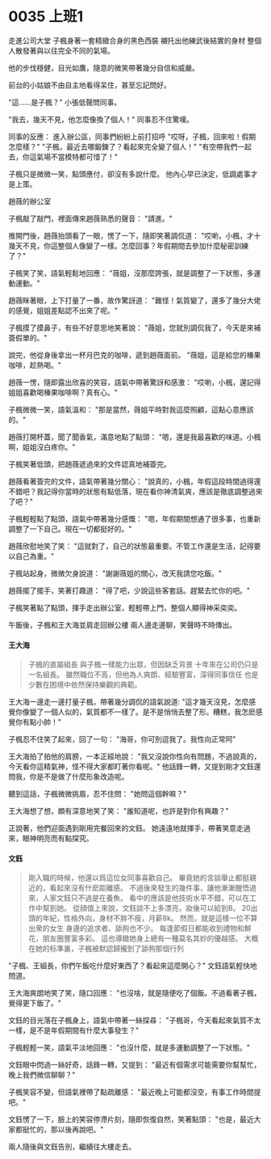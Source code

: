 # 0035 上班1

走進公司大堂
子楓身著一套精緻合身的黑色西裝
襯托出他練武後結實的身材
整個人散發著與以往完全不同的氣場。

他的步伐穩健，目光如鷹，隨意的微笑帶著幾分自信和威嚴。

前台的小姑娘不由自主地看得呆住，甚至忘記問好。

"這……是子楓？"
小張低聲問同事。

"我去，幾天不見，他怎麼像換了個人！"
同事忍不住驚嘆。

同事的反應：
進入辦公區，同事們紛紛上前打招呼
"哎呀，子楓，回來啦！假期怎麼樣？"
"子楓，最近去哪鍛鍊了？看起來完全變了個人！"
"有空帶我們一起去，你這氣場不當模特都可惜了！"

子楓只是微微一笑，點頭應付，卻沒有多說什麼。
他內心早已決定，低調處事才是上策。

趙薇的辦公室

子楓敲了敲門，裡面傳來趙薇熟悉的聲音：
"請進。"

推開門後，趙薇抬頭看了一眼，愣了一下，隨即笑著調侃道：
"哎喲，小楓，才十幾天不見，你這整個人像變了一樣。怎麼回事？年假期間去參加什麼秘密訓練了？"

子楓笑了笑，語氣輕鬆地回應：
"薇姐，沒那麼誇張，就是調整了一下狀態，多運動運動。"

趙薇眯著眼，上下打量了一番，故作驚訝道：
"難怪！氣質變了，還多了幾分大佬的感覺，姐姐差點認不出來了呢。"

子楓摸了摸鼻子，有些不好意思地笑著說：
"薇姐，您就別調侃我了，今天是來補簽假單的。"

說完，他從身後拿出一杯月巴克的咖啡，遞到趙薇面前。
"薇姐，這是給您的榛果咖啡，趁熱喝。"

趙薇一愣，隨即露出欣喜的笑容，語氣中帶著驚訝和感激：
"哎喲，小楓，還記得姐姐喜歡喝榛果咖啡啊？真有心。"

子楓微微一笑，語氣溫和：
"那是當然，薇姐平時對我這麼照顧，這點心意應該的。"

趙薇打開杯蓋，聞了聞香氣，滿意地點了點頭：
"嗯，還是我最喜歡的味道。小楓啊，姐姐沒白疼你。"

子楓笑著低頭，把趙薇遞過來的文件認真地補簽完。

趙薇看著簽完的文件，語氣帶著幾分關心：
"說真的，小楓，年假這段時間過得還不錯吧？我記得你當時的狀態有點低落，現在看你神清氣爽，應該是徹底調整過來了吧？"

子楓輕輕點了點頭，語氣中帶著幾分感慨：
"嗯，年假期間想通了很多事，也重新調整了一下自己。現在一切都挺好的。"

趙薇欣慰地笑了笑：
"這就對了，自己的狀態最重要。不管工作還是生活，記得要以自己為重。"

子楓站起身，微微欠身說道：
"謝謝薇姐的關心，改天我請您吃飯。"

趙薇擺了擺手，笑著打趣道：
"得了吧，少說這些客套話。趕緊去忙你的吧。"

子楓笑著點了點頭，揮手走出辦公室，輕輕帶上門，整個人顯得神采奕奕。

午飯後，子楓和王大海並肩走回辦公樓
兩人邊走邊聊，笑聲時不時傳出。

#### 王大海
> 子楓的直屬組長
與子楓一樣能力出眾，但因缺乏背景
十年來在公司仍只是一名組長。
雖然職位不高，但他為人爽朗、經驗豐富，深得同事信任
也是少數在困境中依然保持樂觀的典範。
> 

王大海一邊走一邊打量子楓，帶著幾分調侃的語氣說道:
"這才幾天沒見，怎麼感覺你像變了一個人似的，氣質都不一樣了。是不是悄悄去整了形。糟糕，我怎麽感覺你有點小帥！"

子楓忍不住笑了起來，回了一句：
"海哥，你可別逗我了。我性向正常阿"

王大海拍了拍他的肩膀，一本正經地說：
"我又沒說你性向有問題，不過說真的，今天看你這精氣神，怪不得大家都盯著你看呢。"
他話鋒一轉，又提到剛才文鈺還問我，你是不是做了什麼形象改造呢。

聽到這話，子楓微微挑眉，忍不住問：
"她問這個幹嘛？"

王大海想了想，頗有深意地笑了笑：
"誰知道呢，也許是對你有興趣？"

正說著，他們迎面遇到剛用完餐回來的文鈺。
她遠遠地就揮手，帶著笑意走過來，眼神明亮而有點探究。

#### 文鈺
> 剛入職的時候，他還以爲這位女同事喜歡自己。
畢竟她的言談舉止都挺親近的，看起來沒有什麽距離感。
不過後來發生的幾件事，讓他漸漸醒悟過來，人家文鈺只不過是在養魚。
看中的應該是他技術水平不錯，可以在工作中幫到她。
從顔值上來說，文鈺談不上多漂亮，妝後可以給到B。
20出頭的年紀，性格外向，身材不胖不瘦，月薪8k。
然而，就是這樣一位不算出衆的女生
身邊的追求者、舔狗也不少。
每逢節假日都能收到禮物和鮮花，朋友圈豐富多彩。
這也導緻她身上總有一種莫名其妙的優越感。
大概在她的标準裏，子楓被默認歸攏到了舔狗那個行列
> 

"子楓、王組長，你們午飯吃什麼好東西了？看起來這麼開心？"
文鈺語氣輕快地問道。

王大海爽朗地笑了笑，隨口回應：
"也沒啥，就是隨便吃了個飯。不過看著子楓，覺得更下飯了。"

文鈺的目光落在子楓身上，語氣中帶著一絲探尋：
"子楓哥，今天看起來氣質不太一樣，是不是年假期間有什麼大事發生？"

子楓輕輕一笑，語氣平淡地回應：
"也沒什麼，就是多運動調整了一下狀態。"

文鈺眼中閃過一絲好奇，話鋒一轉，又提到：
"最近有個需求可能需要你幫幫忙，晚上我們微信聊聊？"

子楓笑容不變，但語氣裡帶了點疏離感：
"最近晚上可能都沒空，有事工作時間提吧。"

文鈺愣了一下，臉上的笑容停滯片刻，隨即恢復自然，笑著點頭：
"也是，最近大家都挺忙的，那以後再說吧。"

兩人隨後與文鈺告別，繼續往大樓走去。